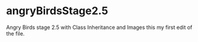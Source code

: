 # angryBirdsStage2.5
Angry Birds stage 2.5 with Class Inheritance and Images
this my first edit of the file.